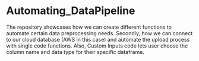# Automating_DataPipeline
The repository showcases how we can create different functions to automate certain data preprocessing needs.
Secondly, how we can connect to our cloud database (AWS in this case) and automate the upload process with single code functions.
Also, Custom Inputs code lets user choose the column name and data type for their specific dataframe.
